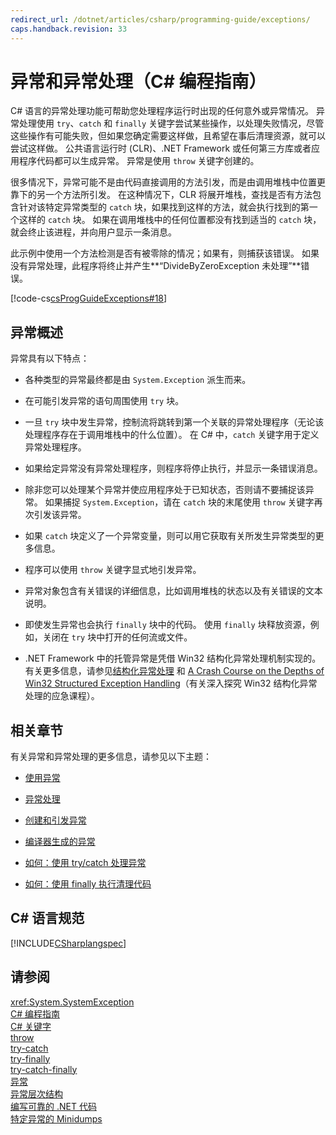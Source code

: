 ```yaml
---
redirect_url: /dotnet/articles/csharp/programming-guide/exceptions/
caps.handback.revision: 33
---
```

# 异常和异常处理（C# 编程指南）
C\# 语言的异常处理功能可帮助您处理程序运行时出现的任何意外或异常情况。  异常处理使用 `try`、`catch` 和 `finally` 关键字尝试某些操作，以处理失败情况，尽管这些操作有可能失败，但如果您确定需要这样做，且希望在事后清理资源，就可以尝试这样做。  公共语言运行时 \(CLR\)、.NET Framework 或任何第三方库或者应用程序代码都可以生成异常。  异常是使用 `throw` 关键字创建的。  
  
 很多情况下，异常可能不是由代码直接调用的方法引发，而是由调用堆栈中位置更靠下的另一个方法所引发。  在这种情况下，CLR 将展开堆栈，查找是否有方法包含针对该特定异常类型的 `catch` 块，如果找到这样的方法，就会执行找到的第一个这样的 `catch` 块。  如果在调用堆栈中的任何位置都没有找到适当的 `catch` 块，就会终止该进程，并向用户显示一条消息。  
  
 此示例中使用一个方法检测是否有被零除的情况；如果有，则捕获该错误。  如果没有异常处理，此程序将终止并产生**“DivideByZeroException 未处理”**错误。  
  
 [!code-cs[csProgGuideExceptions#18](../../../csharp/programming-guide/exceptions/codesnippet/csharp/exceptions-and-exception_1.cs)]  
  
## 异常概述  
 异常具有以下特点：  
  
-   各种类型的异常最终都是由 `System.Exception` 派生而来。  
  
-   在可能引发异常的语句周围使用 `try` 块。  
  
-   一旦 `try` 块中发生异常，控制流将跳转到第一个关联的异常处理程序（无论该处理程序存在于调用堆栈中的什么位置）。  在 C\# 中，`catch` 关键字用于定义异常处理程序。  
  
-   如果给定异常没有异常处理程序，则程序将停止执行，并显示一条错误消息。  
  
-   除非您可以处理某个异常并使应用程序处于已知状态，否则请不要捕捉该异常。  如果捕捉 `System.Exception`，请在 `catch` 块的末尾使用 `throw` 关键字再次引发该异常。  
  
-   如果 `catch` 块定义了一个异常变量，则可以用它获取有关所发生异常类型的更多信息。  
  
-   程序可以使用 `throw` 关键字显式地引发异常。  
  
-   异常对象包含有关错误的详细信息，比如调用堆栈的状态以及有关错误的文本说明。  
  
-   即使发生异常也会执行 `finally` 块中的代码。  使用 `finally` 块释放资源，例如，关闭在 `try` 块中打开的任何流或文件。  
  
-   .NET Framework 中的托管异常是凭借 Win32 结构化异常处理机制实现的。  有关更多信息，请参见[结构化异常处理](/visual-cpp/cpp/structured-exception-handling-c-cpp) 和 [A Crash Course on the Depths of Win32 Structured Exception Handling](http://go.microsoft.com/fwlink/?LinkId=119654)（有关深入探究 Win32 结构化异常处理的应急课程）。  
  
## 相关章节  
 有关异常和异常处理的更多信息，请参见以下主题：  
  
-   [使用异常](../../../csharp/programming-guide/exceptions/using-exceptions.md)  
  
-   [异常处理](../../../csharp/programming-guide/exceptions/exception-handling.md)  
  
-   [创建和引发异常](../../../csharp/programming-guide/exceptions/creating-and-throwing-exceptions.md)  
  
-   [编译器生成的异常](../../../csharp/programming-guide/exceptions/compiler-generated-exceptions.md)  
  
-   [如何：使用 try\/catch 处理异常](../../../csharp/programming-guide/exceptions/how-to-handle-an-exception-using-try-catch.md)  
  
-   [如何：使用 finally 执行清理代码](../../../csharp/programming-guide/exceptions/how-to-execute-cleanup-code-using-finally.md)  
  
## C\# 语言规范  
 [!INCLUDE[CSharplangspec](../../../csharp/language-reference/keywords/includes/csharplangspec-md.md)]  
  
## 请参阅  
 <xref:System.SystemException>   
 [C\# 编程指南](../../../csharp/programming-guide/index.md)   
 [C\# 关键字](../../../csharp/language-reference/keywords/index.md)   
 [throw](../../../csharp/language-reference/keywords/throw.md)   
 [try\-catch](../../../csharp/language-reference/keywords/try-catch.md)   
 [try\-finally](../../../csharp/language-reference/keywords/try-finally.md)   
 [try\-catch\-finally](../../../csharp/language-reference/keywords/try-catch-finally.md)   
 [异常](../Topic/Handling%20and%20Throwing%20Exceptions.md)   
 [异常层次结构](../Topic/Exception%20Hierarchy.md)   
 [编写可靠的 .NET 代码](http://go.microsoft.com/fwlink/?LinkId=112400)   
 [特定异常的 Minidumps](http://go.microsoft.com/fwlink/?LinkId=112408)